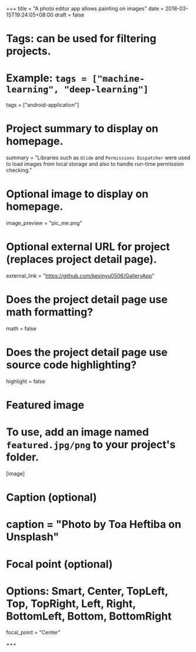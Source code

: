 +++
title = "A photo editor app allows painting on images"
date = 2018-03-15T19:24:05+08:00
draft = false

# Tags: can be used for filtering projects.
# Example: `tags = ["machine-learning", "deep-learning"]`
tags = ["android-application"]

# Project summary to display on homepage.
summary = "Libraries such as `Glide` and `Permissions Dispatcher` were used to load images from local storage and also to handle run-time permission checking."

# Optional image to display on homepage.
image_preview = "pic_me.png"

# Optional external URL for project (replaces project detail page).
external_link = "https://github.com/kevinyu0506/GalleryApp"

# Does the project detail page use math formatting?
math = false

# Does the project detail page use source code highlighting?
highlight = false

# Featured image
# To use, add an image named `featured.jpg/png` to your project's folder. 
[image]
  # Caption (optional)
  # caption = "Photo by Toa Heftiba on Unsplash"

  # Focal point (optional)
  # Options: Smart, Center, TopLeft, Top, TopRight, Left, Right, BottomLeft, Bottom, BottomRight
  focal_point = "Center"

+++
